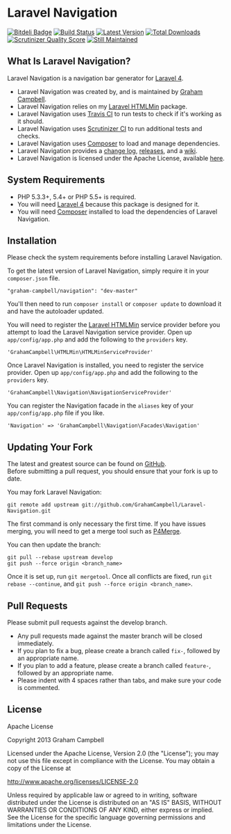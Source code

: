 Laravel Navigation
==================


[![Bitdeli Badge](https://d2weczhvl823v0.cloudfront.net/GrahamCampbell/Laravel-Navigation/trend.png)](https://bitdeli.com/free "Bitdeli Badge")
[![Build Status](https://travis-ci.org/GrahamCampbell/Laravel-Navigation.png?branch=master)](https://travis-ci.org/GrahamCampbell/Laravel-Navigation)
[![Latest Version](https://poser.pugx.org/graham-campbell/navigation/v/stable.png)](https://packagist.org/packages/graham-campbell/navigation)
[![Total Downloads](https://poser.pugx.org/graham-campbell/navigation/downloads.png)](https://packagist.org/packages/graham-campbell/navigation)
[![Scrutinizer Quality Score](https://scrutinizer-ci.com/g/GrahamCampbell/Laravel-Navigation/badges/quality-score.png?s=00adc2bf1ad673660b1955e237fbf8ce7979dca2)](https://scrutinizer-ci.com/g/GrahamCampbell/Laravel-Navigation)
[![Still Maintained](http://stillmaintained.com/GrahamCampbell/Laravel-Navigation.png)](http://stillmaintained.com/GrahamCampbell/Laravel-Navigation)


## What Is Laravel Navigation?

Laravel Navigation is a navigation bar generator for [Laravel 4](http://laravel.com).  

* Laravel Navigation was created by, and is maintained by [Graham Campbell](https://github.com/GrahamCampbell).  
* Laravel Navigation relies on my [Laravel HTMLMin](https://github.com/GrahamCampbell/Laravel-HTMLMin) package.  
* Laravel Navigation uses [Travis CI](https://travis-ci.org/GrahamCampbell/Laravel-Navigation) to run tests to check if it's working as it should.  
* Laravel Navigation uses [Scrutinizer CI](https://scrutinizer-ci.com/g/GrahamCampbell/Laravel-Navigation) to run additional tests and checks.  
* Laravel Navigation uses [Composer](https://getcomposer.org) to load and manage dependencies.  
* Laravel Navigation provides a [change log](https://github.com/GrahamCampbell/Laravel-Navigation/blob/master/CHANGELOG.md), [releases](https://github.com/GrahamCampbell/Laravel-Navigation/releases), and a [wiki](https://github.com/GrahamCampbell/Laravel-Navigation/wiki).  
* Laravel Navigation is licensed under the Apache License, available [here](https://github.com/GrahamCampbell/Laravel-Navigation/blob/master/LICENSE.md).  


## System Requirements

* PHP 5.3.3+, 5.4+ or PHP 5.5+ is required.
* You will need [Laravel 4](http://laravel.com) because this package is designed for it.  
* You will need [Composer](https://getcomposer.org) installed to load the dependencies of Laravel Navigation.  


## Installation

Please check the system requirements before installing Laravel Navigation.  

To get the latest version of Laravel Navigation, simply require it in your `composer.json` file.

`"graham-campbell/navigation": "dev-master"`

You'll then need to run `composer install` or `composer update` to download it and have the autoloader updated.

You will need to register the [Laravel HTMLMin](https://github.com/GrahamCampbell/Laravel-HTMLMin) service provider before you attempt to load the Laravel Navigation service provider. Open up `app/config/app.php` and add the following to the `providers` key.

`'GrahamCampbell\HTMLMin\HTMLMinServiceProvider'`

Once Laravel Navigation is installed, you need to register the service provider. Open up `app/config/app.php` and add the following to the `providers` key.

`'GrahamCampbell\Navigation\NavigationServiceProvider'`

You can register the Navigation facade in the `aliases` key of your `app/config/app.php` file if you like.

`'Navigation' => 'GrahamCampbell\Navigation\Facades\Navigation'`


## Updating Your Fork

The latest and greatest source can be found on [GitHub](https://github.com/GrahamCampbell/Laravel-Navigation).  
Before submitting a pull request, you should ensure that your fork is up to date.  

You may fork Laravel Navigation:  

    git remote add upstream git://github.com/GrahamCampbell/Laravel-Navigation.git

The first command is only necessary the first time. If you have issues merging, you will need to get a merge tool such as [P4Merge](http://perforce.com/product/components/perforce_visual_merge_and_diff_tools).  

You can then update the branch:  

    git pull --rebase upstream develop
    git push --force origin <branch_name>

Once it is set up, run `git mergetool`. Once all conflicts are fixed, run `git rebase --continue`, and `git push --force origin <branch_name>`.  


## Pull Requests

Please submit pull requests against the develop branch.  

* Any pull requests made against the master branch will be closed immediately.  
* If you plan to fix a bug, please create a branch called `fix-`, followed by an appropriate name.  
* If you plan to add a feature, please create a branch called `feature-`, followed by an appropriate name.  
* Please indent with 4 spaces rather than tabs, and make sure your code is commented.  


## License

Apache License  

Copyright 2013 Graham Campbell  

Licensed under the Apache License, Version 2.0 (the "License");
you may not use this file except in compliance with the License.
You may obtain a copy of the License at  

 http://www.apache.org/licenses/LICENSE-2.0  

Unless required by applicable law or agreed to in writing, software
distributed under the License is distributed on an "AS IS" BASIS,
WITHOUT WARRANTIES OR CONDITIONS OF ANY KIND, either express or implied.
See the License for the specific language governing permissions and
limitations under the License.  
